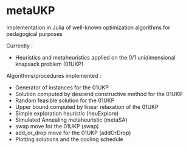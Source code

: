 # metaUKP
Implementation in Julia of well-known optimization algorithms for pedagogical purposes


Currently : 
- Heuristics and metaheuristics applied on the 0/1 unidimensional knapsack problem (01UKP) 


Algorithms/procedures implemented :
-  Generator of instances for the 01UKP
-  Solution computed by descend constructive method for the 01UKP
-  Random feasible solution for the 01UKP
-  Upper bound computed by linear relaxation of the 01UKP
-  Simple exploration heuristic (heuExplore)
-  Simulated Annealing metaheuristic (metaSA)
-  swap move for the 01UKP (swap)
-  add_or_drop move for the 01UKP (addOrDrop)
-  Plotting solutions and the cooling schedule

